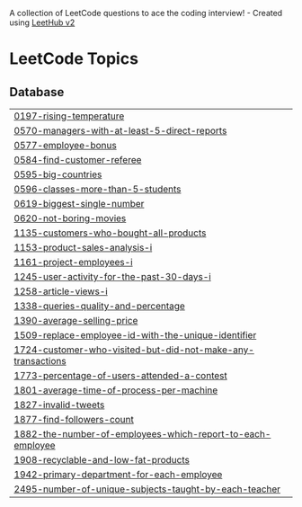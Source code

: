 A collection of LeetCode questions to ace the coding interview! - Created using [LeetHub v2](https://github.com/arunbhardwaj/LeetHub-2.0)
<!---LeetCode Topics Start-->
# LeetCode Topics
## Database
|  |
| ------- |
| [0197-rising-temperature](https://github.com/rahulrawatanalytics/leetcode/tree/master/0197-rising-temperature) |
| [0570-managers-with-at-least-5-direct-reports](https://github.com/rahulrawatanalytics/leetcode/tree/master/0570-managers-with-at-least-5-direct-reports) |
| [0577-employee-bonus](https://github.com/rahulrawatanalytics/leetcode/tree/master/0577-employee-bonus) |
| [0584-find-customer-referee](https://github.com/rahulrawatanalytics/leetcode/tree/master/0584-find-customer-referee) |
| [0595-big-countries](https://github.com/rahulrawatanalytics/leetcode/tree/master/0595-big-countries) |
| [0596-classes-more-than-5-students](https://github.com/rahulrawatanalytics/leetcode/tree/master/0596-classes-more-than-5-students) |
| [0619-biggest-single-number](https://github.com/rahulrawatanalytics/leetcode/tree/master/0619-biggest-single-number) |
| [0620-not-boring-movies](https://github.com/rahulrawatanalytics/leetcode/tree/master/0620-not-boring-movies) |
| [1135-customers-who-bought-all-products](https://github.com/rahulrawatanalytics/leetcode/tree/master/1135-customers-who-bought-all-products) |
| [1153-product-sales-analysis-i](https://github.com/rahulrawatanalytics/leetcode/tree/master/1153-product-sales-analysis-i) |
| [1161-project-employees-i](https://github.com/rahulrawatanalytics/leetcode/tree/master/1161-project-employees-i) |
| [1245-user-activity-for-the-past-30-days-i](https://github.com/rahulrawatanalytics/leetcode/tree/master/1245-user-activity-for-the-past-30-days-i) |
| [1258-article-views-i](https://github.com/rahulrawatanalytics/leetcode/tree/master/1258-article-views-i) |
| [1338-queries-quality-and-percentage](https://github.com/rahulrawatanalytics/leetcode/tree/master/1338-queries-quality-and-percentage) |
| [1390-average-selling-price](https://github.com/rahulrawatanalytics/leetcode/tree/master/1390-average-selling-price) |
| [1509-replace-employee-id-with-the-unique-identifier](https://github.com/rahulrawatanalytics/leetcode/tree/master/1509-replace-employee-id-with-the-unique-identifier) |
| [1724-customer-who-visited-but-did-not-make-any-transactions](https://github.com/rahulrawatanalytics/leetcode/tree/master/1724-customer-who-visited-but-did-not-make-any-transactions) |
| [1773-percentage-of-users-attended-a-contest](https://github.com/rahulrawatanalytics/leetcode/tree/master/1773-percentage-of-users-attended-a-contest) |
| [1801-average-time-of-process-per-machine](https://github.com/rahulrawatanalytics/leetcode/tree/master/1801-average-time-of-process-per-machine) |
| [1827-invalid-tweets](https://github.com/rahulrawatanalytics/leetcode/tree/master/1827-invalid-tweets) |
| [1877-find-followers-count](https://github.com/rahulrawatanalytics/leetcode/tree/master/1877-find-followers-count) |
| [1882-the-number-of-employees-which-report-to-each-employee](https://github.com/rahulrawatanalytics/leetcode/tree/master/1882-the-number-of-employees-which-report-to-each-employee) |
| [1908-recyclable-and-low-fat-products](https://github.com/rahulrawatanalytics/leetcode/tree/master/1908-recyclable-and-low-fat-products) |
| [1942-primary-department-for-each-employee](https://github.com/rahulrawatanalytics/leetcode/tree/master/1942-primary-department-for-each-employee) |
| [2495-number-of-unique-subjects-taught-by-each-teacher](https://github.com/rahulrawatanalytics/leetcode/tree/master/2495-number-of-unique-subjects-taught-by-each-teacher) |
<!---LeetCode Topics End-->